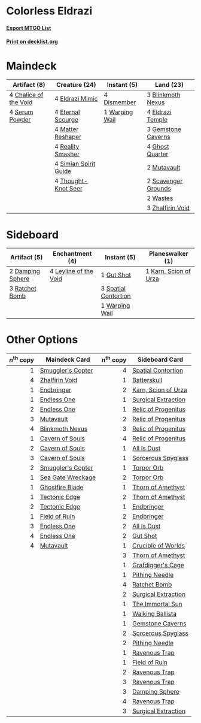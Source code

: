 # Colorless Eldrazi

#### [Export MTGO List](../collection/Colorless%20Eldrazi/Colorless%20Eldrazi.txt)
#### [Print on decklist.org](http://decklist.org/?deckmain=3%09Blinkmoth%20Nexus%0A4%09Chalice%20of%20the%20Void%0A4%09Dismember%0A4%09Eldrazi%20Mimic%0A4%09Eldrazi%20Temple%0A4%09Eternal%20Scourge%0A3%09Gemstone%20Caverns%0A4%09Ghost%20Quarter%0A4%09Matter%20Reshaper%0A2%09Mutavault%0A4%09Reality%20Smasher%0A2%09Scavenger%20Grounds%0A4%09Serum%20Powder%0A4%09Simian%20Spirit%20Guide%0A4%09Thought-Knot%20Seer%0A1%09Warping%20Wail%0A2%09Wastes%0A3%09Zhalfirin%20Void&deckside=2%09Damping%20Sphere%0A1%09Gut%20Shot%0A1%09Karn,%20Scion%20of%20Urza%0A4%09Leyline%20of%20the%20Void%0A3%09Ratchet%20Bomb%0A3%09Spatial%20Contortion%0A1%09Warping%20Wail)
# Maindeck

|                                          Artifact (8)                                          |                                         Creature (24)                                          |                                       Instant (5)                                       |                                          Land (23)                                           |
|------------------------------------------------------------------------------------------------|------------------------------------------------------------------------------------------------|-----------------------------------------------------------------------------------------|----------------------------------------------------------------------------------------------|
|4 [Chalice of the Void](http://gatherer.wizards.com/Pages/Card/Details.aspx?multiverseid=442211)|4 [Eldrazi Mimic](http://gatherer.wizards.com/Pages/Card/Details.aspx?multiverseid=407512)      |4 [Dismember](http://gatherer.wizards.com/Pages/Card/Details.aspx?multiverseid=382182)   |3 [Blinkmoth Nexus](http://gatherer.wizards.com/Pages/Card/Details.aspx?multiverseid=39439)   |
|4 [Serum Powder](http://gatherer.wizards.com/Pages/Card/Details.aspx?multiverseid=48920)        |4 [Eternal Scourge](http://gatherer.wizards.com/Pages/Card/Details.aspx?multiverseid=414296)    |1 [Warping Wail](http://gatherer.wizards.com/Pages/Card/Details.aspx?multiverseid=407522)|4 [Eldrazi Temple](http://gatherer.wizards.com/Pages/Card/Details.aspx?multiverseid=401710)   |
|                                                                                                |4 [Matter Reshaper](http://gatherer.wizards.com/Pages/Card/Details.aspx?multiverseid=407516)    |                                                                                         |3 [Gemstone Caverns](http://gatherer.wizards.com/Pages/Card/Details.aspx?multiverseid=122094) |
|                                                                                                |4 [Reality Smasher](http://gatherer.wizards.com/Pages/Card/Details.aspx?multiverseid=407517)    |                                                                                         |4 [Ghost Quarter](http://gatherer.wizards.com/Pages/Card/Details.aspx?multiverseid=389534)    |
|                                                                                                |4 [Simian Spirit Guide](http://gatherer.wizards.com/Pages/Card/Details.aspx?multiverseid=442137)|                                                                                         |2 [Mutavault](http://gatherer.wizards.com/Pages/Card/Details.aspx?multiverseid=370733)        |
|                                                                                                |4 [Thought-Knot Seer](http://gatherer.wizards.com/Pages/Card/Details.aspx?multiverseid=407519)  |                                                                                         |2 [Scavenger Grounds](http://gatherer.wizards.com/Pages/Card/Details.aspx?multiverseid=430871)|
|                                                                                                |                                                                                                |                                                                                         |2 [Wastes](http://gatherer.wizards.com/Pages/Card/Details.aspx?multiverseid=407694)           |
|                                                                                                |                                                                                                |                                                                                         |3 [Zhalfirin Void](http://gatherer.wizards.com/Pages/Card/Details.aspx?multiverseid=443137)   |


# Sideboard

|                                       Artifact (5)                                        |                                        Enchantment (4)                                         |                                          Instant (5)                                          |                                        Planeswalker (1)                                        |
|-------------------------------------------------------------------------------------------|------------------------------------------------------------------------------------------------|-----------------------------------------------------------------------------------------------|------------------------------------------------------------------------------------------------|
|2 [Damping Sphere](http://gatherer.wizards.com/Pages/Card/Details.aspx?multiverseid=443101)|4 [Leyline of the Void](http://gatherer.wizards.com/Pages/Card/Details.aspx?multiverseid=107682)|1 [Gut Shot](http://gatherer.wizards.com/Pages/Card/Details.aspx?multiverseid=397673)          |1 [Karn, Scion of Urza](http://gatherer.wizards.com/Pages/Card/Details.aspx?multiverseid=442889)|
|3 [Ratchet Bomb](http://gatherer.wizards.com/Pages/Card/Details.aspx?multiverseid=370623)  |                                                                                                |3 [Spatial Contortion](http://gatherer.wizards.com/Pages/Card/Details.aspx?multiverseid=407518)|                                                                                                |
|                                                                                           |                                                                                                |1 [Warping Wail](http://gatherer.wizards.com/Pages/Card/Details.aspx?multiverseid=407522)      |                                                                                                |


# Other Options

|*n*<sup>th</sup> copy|                                       Maindeck Card                                        |*n*<sup>th</sup> copy|                                        Sideboard Card                                        |
|--------------------:|--------------------------------------------------------------------------------------------|--------------------:|----------------------------------------------------------------------------------------------|
|                    1|[Smuggler's Copter](http://gatherer.wizards.com/Pages/Card/Details.aspx?multiverseid=417808)|                    4|[Spatial Contortion](http://gatherer.wizards.com/Pages/Card/Details.aspx?multiverseid=407518) |
|                    4|[Zhalfirin Void](http://gatherer.wizards.com/Pages/Card/Details.aspx?multiverseid=443137)   |                    1|[Batterskull](http://gatherer.wizards.com/Pages/Card/Details.aspx?multiverseid=233055)        |
|                    1|[Endbringer](http://gatherer.wizards.com/Pages/Card/Details.aspx?multiverseid=407513)       |                    2|[Karn, Scion of Urza](http://gatherer.wizards.com/Pages/Card/Details.aspx?multiverseid=442889)|
|                    1|[Endless One](http://gatherer.wizards.com/Pages/Card/Details.aspx?multiverseid=401871)      |                    1|[Surgical Extraction](http://gatherer.wizards.com/Pages/Card/Details.aspx?multiverseid=397706)|
|                    2|[Endless One](http://gatherer.wizards.com/Pages/Card/Details.aspx?multiverseid=401871)      |                    1|[Relic of Progenitus](http://gatherer.wizards.com/Pages/Card/Details.aspx?multiverseid=174824)|
|                    3|[Mutavault](http://gatherer.wizards.com/Pages/Card/Details.aspx?multiverseid=370733)        |                    2|[Relic of Progenitus](http://gatherer.wizards.com/Pages/Card/Details.aspx?multiverseid=174824)|
|                    4|[Blinkmoth Nexus](http://gatherer.wizards.com/Pages/Card/Details.aspx?multiverseid=39439)   |                    3|[Relic of Progenitus](http://gatherer.wizards.com/Pages/Card/Details.aspx?multiverseid=174824)|
|                    1|[Cavern of Souls](http://gatherer.wizards.com/Pages/Card/Details.aspx?multiverseid=278058)  |                    4|[Relic of Progenitus](http://gatherer.wizards.com/Pages/Card/Details.aspx?multiverseid=174824)|
|                    2|[Cavern of Souls](http://gatherer.wizards.com/Pages/Card/Details.aspx?multiverseid=278058)  |                    1|[All Is Dust](http://gatherer.wizards.com/Pages/Card/Details.aspx?multiverseid=397750)        |
|                    3|[Cavern of Souls](http://gatherer.wizards.com/Pages/Card/Details.aspx?multiverseid=278058)  |                    1|[Sorcerous Spyglass](http://gatherer.wizards.com/Pages/Card/Details.aspx?multiverseid=435407) |
|                    2|[Smuggler's Copter](http://gatherer.wizards.com/Pages/Card/Details.aspx?multiverseid=417808)|                    1|[Torpor Orb](http://gatherer.wizards.com/Pages/Card/Details.aspx?multiverseid=233069)         |
|                    1|[Sea Gate Wreckage](http://gatherer.wizards.com/Pages/Card/Details.aspx?multiverseid=407687)|                    2|[Torpor Orb](http://gatherer.wizards.com/Pages/Card/Details.aspx?multiverseid=233069)         |
|                    1|[Ghostfire Blade](http://gatherer.wizards.com/Pages/Card/Details.aspx?multiverseid=386545)  |                    1|[Thorn of Amethyst](http://gatherer.wizards.com/Pages/Card/Details.aspx?multiverseid=140166)  |
|                    1|[Tectonic Edge](http://gatherer.wizards.com/Pages/Card/Details.aspx?multiverseid=389711)    |                    2|[Thorn of Amethyst](http://gatherer.wizards.com/Pages/Card/Details.aspx?multiverseid=140166)  |
|                    2|[Tectonic Edge](http://gatherer.wizards.com/Pages/Card/Details.aspx?multiverseid=389711)    |                    1|[Endbringer](http://gatherer.wizards.com/Pages/Card/Details.aspx?multiverseid=407513)         |
|                    1|[Field of Ruin](http://gatherer.wizards.com/Pages/Card/Details.aspx?multiverseid=435415)    |                    2|[Endbringer](http://gatherer.wizards.com/Pages/Card/Details.aspx?multiverseid=407513)         |
|                    3|[Endless One](http://gatherer.wizards.com/Pages/Card/Details.aspx?multiverseid=401871)      |                    2|[All Is Dust](http://gatherer.wizards.com/Pages/Card/Details.aspx?multiverseid=397750)        |
|                    4|[Endless One](http://gatherer.wizards.com/Pages/Card/Details.aspx?multiverseid=401871)      |                    2|[Gut Shot](http://gatherer.wizards.com/Pages/Card/Details.aspx?multiverseid=397673)           |
|                    4|[Mutavault](http://gatherer.wizards.com/Pages/Card/Details.aspx?multiverseid=370733)        |                    1|[Crucible of Worlds](http://gatherer.wizards.com/Pages/Card/Details.aspx?multiverseid=129480) |
|                     |                                                                                            |                    3|[Thorn of Amethyst](http://gatherer.wizards.com/Pages/Card/Details.aspx?multiverseid=140166)  |
|                     |                                                                                            |                    1|[Grafdigger's Cage](http://gatherer.wizards.com/Pages/Card/Details.aspx?multiverseid=278452)  |
|                     |                                                                                            |                    1|[Pithing Needle](http://gatherer.wizards.com/Pages/Card/Details.aspx?multiverseid=129526)     |
|                     |                                                                                            |                    4|[Ratchet Bomb](http://gatherer.wizards.com/Pages/Card/Details.aspx?multiverseid=370623)       |
|                     |                                                                                            |                    2|[Surgical Extraction](http://gatherer.wizards.com/Pages/Card/Details.aspx?multiverseid=397706)|
|                     |                                                                                            |                    1|[The Immortal Sun](http://gatherer.wizards.com/Pages/Card/Details.aspx?multiverseid=439844)   |
|                     |                                                                                            |                    1|[Walking Ballista](http://gatherer.wizards.com/Pages/Card/Details.aspx?multiverseid=423848)   |
|                     |                                                                                            |                    1|[Gemstone Caverns](http://gatherer.wizards.com/Pages/Card/Details.aspx?multiverseid=122094)   |
|                     |                                                                                            |                    2|[Sorcerous Spyglass](http://gatherer.wizards.com/Pages/Card/Details.aspx?multiverseid=435407) |
|                     |                                                                                            |                    2|[Pithing Needle](http://gatherer.wizards.com/Pages/Card/Details.aspx?multiverseid=129526)     |
|                     |                                                                                            |                    1|[Ravenous Trap](http://gatherer.wizards.com/Pages/Card/Details.aspx?multiverseid=197537)      |
|                     |                                                                                            |                    1|[Field of Ruin](http://gatherer.wizards.com/Pages/Card/Details.aspx?multiverseid=435415)      |
|                     |                                                                                            |                    2|[Ravenous Trap](http://gatherer.wizards.com/Pages/Card/Details.aspx?multiverseid=197537)      |
|                     |                                                                                            |                    3|[Ravenous Trap](http://gatherer.wizards.com/Pages/Card/Details.aspx?multiverseid=197537)      |
|                     |                                                                                            |                    3|[Damping Sphere](http://gatherer.wizards.com/Pages/Card/Details.aspx?multiverseid=443101)     |
|                     |                                                                                            |                    4|[Ravenous Trap](http://gatherer.wizards.com/Pages/Card/Details.aspx?multiverseid=197537)      |
|                     |                                                                                            |                    3|[Surgical Extraction](http://gatherer.wizards.com/Pages/Card/Details.aspx?multiverseid=397706)|

